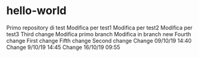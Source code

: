 # hello-world
Primo repository di test
Modifica per test1
Modifica per test2
Modifica per test3
Third change
Modifica primo branch
Modifica in branch new
Fourth change
First change
Fifth change
Second change
Change 09/10/19 14:40
Change 9/10/19 14:45
Change 16/10/19 09:55
